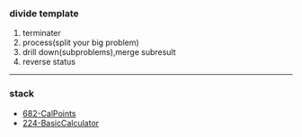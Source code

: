 ### divide template
1. terminater
2. process(split your big problem)
3. drill down(subproblems),merge subresult
4. reverse status

--- 
### stack
- [682-CalPoints](src/main/java/org/leetcode/stackqueue/CalPoints_682.java)
- [224-BasicCalculator](src/main/java/org/leetcode/stackqueue/BasicCalculator_224.java)
